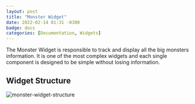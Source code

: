 ```yaml
---
layout: post
title: "Monster Widget"
date: 2022-02-14 01:31 -0300
badge: docs
categories: [Documentation, Widgets]
---
```

The Monster Widget is responsible to track and display all the big monsters information. It is one of the most complex widgets and each single component is designed to be simple without losing information.

## Widget Structure

![monster-widget-structure](/Static/monster-widget-structure.png)

